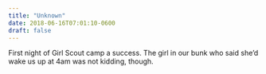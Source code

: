 ```yaml
---
title: "Unknown"
date: 2018-06-16T07:01:10-0600
draft: false
---
```


First night of Girl Scout camp a success. The girl in our bunk who said she’d wake us up at 4am was not kidding, though.
